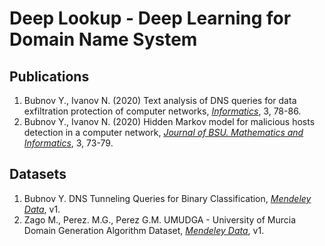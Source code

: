 # Deep Lookup - Deep Learning for Domain Name System

## Publications
1. Bubnov Y., Ivanov N. (2020) Text analysis of DNS queries for data exfiltration protection of computer networks, [_Informatics_][Informatics, 2020], 3, 78-86.
2. Bubnov Y., Ivanov N. (2020) Hidden Markov model for malicious hosts detection in a computer network, [_Journal of BSU. Mathematics and Informatics_][BSU, 2020], 3, 73-79.

## Datasets
1. Bubnov Y. DNS Tunneling Queries for Binary Classification, [_Mendeley Data_][DTQBC, 2019], v1.
2. Zago M., Perez. M.G., Perez G.M. UMUDGA - University of Murcia Domain Generation Algorithm Dataset, [_Mendeley Data_][UMUDGA, 2020], v1.


[Informatics, 2020]: https://doi.org/10.37661/1816-0301-2020-17-3-78-86
[BSU, 2020]: https://doi.org/10.33581/2520-6508-2020-3-73-79
[UMUDGA, 2020]: http://dx.doi.org/10.17632/y8ph45msv8.1
[DTQBC, 2019]: http://dx.doi.org/10.17632/mzn9hvdcxg.1
